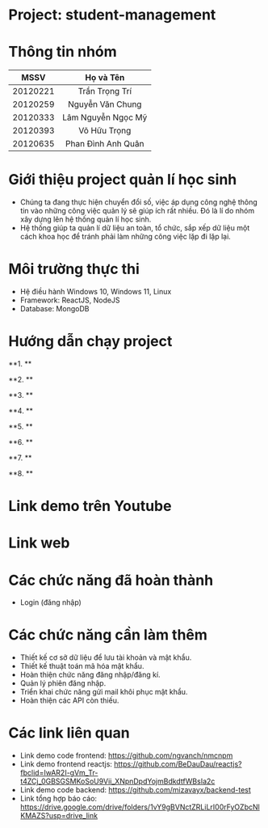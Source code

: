 # Project: student-management

# Thông tin nhóm
| MSSV | Họ và Tên |
| :---: | :---: |
| 20120221 | Trần Trọng Trí | 
| 20120259 | Nguyễn Văn Chung | 
| 20120333 | Lâm Nguyễn Ngọc Mỹ |
| 20120393 |  Võ Hữu Trọng |
| 20120635 | Phan Đình Anh Quân |

# Giới thiệu project quản lí học sinh
- Chúng ta đang thực hiện chuyển đổi số, việc áp dụng công nghệ thông tin vào những công việc quản lý sẽ giúp ích rất nhiều. Đó là lí do nhóm xây dựng lên hệ thống quản lí học sinh.
- Hệ thống giúp ta quản lí dữ liệu an toàn, tổ chức, sắp xếp dữ liệu một cách khoa học để tránh phải làm những công việc lặp đi lặp lại.

# Môi trường thực thi

- Hệ điều hành Windows 10, Windows 11, Linux
- Framework: ReactJS, NodeJS
- Database: MongoDB

# Hướng dẫn chạy project 

**1. **



**2. **



**3. **



**4. **




**5.  **




**6. **




**7. **




**8. **



# Link demo trên Youtube 


# Link web 


# Các chức năng đã hoàn thành
- Login (đăng nhập)



# Các chức năng cần làm thêm
- Thiết kế cơ sở dữ liệu để lưu tài khoản và mật khẩu.
- Thiết kế thuật toán mã hóa mật khẩu.
- Hoàn thiện chức năng đăng nhập/đăng kí.
- Quản lý phiên đăng nhập.
- Triển khai chức năng gửi mail khôi phục mật khẩu.
- Hoàn thiện các API còn thiếu.


# Các link liên quan
- Link demo code frontend: https://github.com/ngvanch/nmcnpm
- Link demo frontend reactjs: https://github.com/BeDauDau/reactjs?fbclid=IwAR2I-gVm_Tr-t4ZCj_0GBSGSMKoSoU9Vii_XNpnDpdYojmBdkdtfWBsIa2c
- Link demo code backend:
https://github.com/mizavayx/backend-test
- Link tổng hợp báo cáo: https://drive.google.com/drive/folders/1vY9gBVNctZRLiLrI00rFyOZbcNlKMAZS?usp=drive_link
